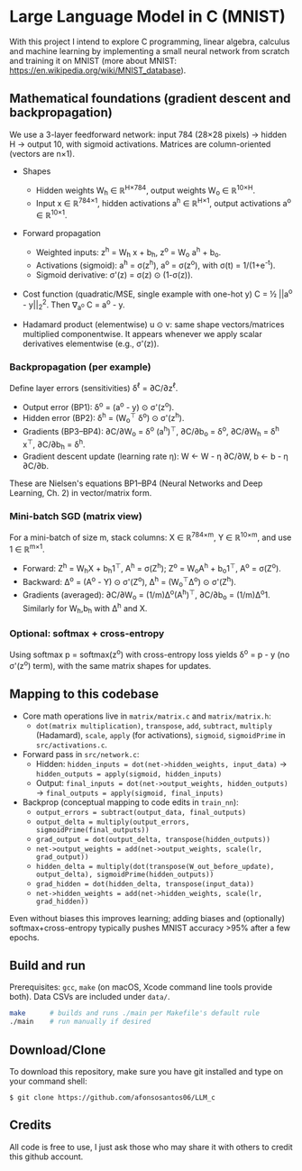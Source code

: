 # Large Language Model in C (MNIST)
With this project I intend to explore C programming, linear algebra, calculus and machine learning by implementing a small neural network from scratch and training it on MNIST (more about MNIST: https://en.wikipedia.org/wiki/MNIST_database).

## Mathematical foundations (gradient descent and backpropagation)

We use a 3-layer feedforward network: input 784 (28×28 pixels) → hidden H → output 10, with sigmoid activations. Matrices are column-oriented (vectors are n×1).

- Shapes
  - Hidden weights W<sub>h</sub> ∈ ℝ<sup>H×784</sup>, output weights W<sub>o</sub> ∈ ℝ<sup>10×H</sup>.
  - Input x ∈ ℝ<sup>784×1</sup>, hidden activations a<sup>h</sup> ∈ ℝ<sup>H×1</sup>, output activations a<sup>o</sup> ∈ ℝ<sup>10×1</sup>.

- Forward propagation
  - Weighted inputs: z<sup>h</sup> = W<sub>h</sub> x + b<sub>h</sub>, z<sup>o</sup> = W<sub>o</sub> a<sup>h</sup> + b<sub>o</sub>.
  - Activations (sigmoid): a<sup>h</sup> = σ(z<sup>h</sup>), a<sup>o</sup> = σ(z<sup>o</sup>), with σ(t) = 1/(1+e<sup>-t</sup>).
  - Sigmoid derivative: σ'(z) = σ(z) ⊙ (1-σ(z)).

- Cost function (quadratic/MSE, single example with one-hot y)
  C = ½ ||a<sup>o</sup> - y||<sub>2</sub><sup>2</sup>.
  Then ∇<sub>a<sup>o</sup></sub> C = a<sup>o</sup> - y.

- Hadamard product (elementwise) u ⊙ v: same shape vectors/matrices multiplied componentwise. It appears whenever we apply scalar derivatives elementwise (e.g., σ'(z)).

### Backpropagation (per example)

Define layer errors (sensitivities) δ<sup>ℓ</sup> = ∂C/∂z<sup>ℓ</sup>.

- Output error (BP1):
  δ<sup>o</sup> = (a<sup>o</sup> - y) ⊙ σ'(z<sup>o</sup>).
- Hidden error (BP2):
  δ<sup>h</sup> = (W<sub>o</sub><sup>⊤</sup> δ<sup>o</sup>) ⊙ σ'(z<sup>h</sup>).
- Gradients (BP3–BP4):
  ∂C/∂W<sub>o</sub> = δ<sup>o</sup> (a<sup>h</sup>)<sup>⊤</sup>, ∂C/∂b<sub>o</sub> = δ<sup>o</sup>,
  ∂C/∂W<sub>h</sub> = δ<sup>h</sup> x<sup>⊤</sup>, ∂C/∂b<sub>h</sub> = δ<sup>h</sup>.
- Gradient descent update (learning rate η):
  W ← W - η ∂C/∂W, b ← b - η ∂C/∂b.

These are Nielsen's equations BP1–BP4 (Neural Networks and Deep Learning, Ch. 2) in vector/matrix form.

### Mini-batch SGD (matrix view)

For a mini-batch of size m, stack columns: X ∈ ℝ<sup>784×m</sup>, Y ∈ ℝ<sup>10×m</sup>, and use 1 ∈ ℝ<sup>m×1</sup>.

- Forward: Z<sup>h</sup> = W<sub>h</sub>X + b<sub>h</sub>1<sup>⊤</sup>, A<sup>h</sup> = σ(Z<sup>h</sup>); Z<sup>o</sup> = W<sub>o</sub>A<sup>h</sup> + b<sub>o</sub>1<sup>⊤</sup>, A<sup>o</sup> = σ(Z<sup>o</sup>).
- Backward: Δ<sup>o</sup> = (A<sup>o</sup> - Y) ⊙ σ'(Z<sup>o</sup>), Δ<sup>h</sup> = (W<sub>o</sub><sup>⊤</sup>Δ<sup>o</sup>) ⊙ σ'(Z<sup>h</sup>).
- Gradients (averaged): ∂C/∂W<sub>o</sub> = (1/m)Δ<sup>o</sup>(A<sup>h</sup>)<sup>⊤</sup>, ∂C/∂b<sub>o</sub> = (1/m)Δ<sup>o</sup>1. Similarly for W<sub>h</sub>,b<sub>h</sub> with Δ<sup>h</sup> and X.

### Optional: softmax + cross-entropy

Using softmax p = softmax(z<sup>o</sup>) with cross-entropy loss yields δ<sup>o</sup> = p - y (no σ'(z<sup>o</sup>) term), with the same matrix shapes for updates.

## Mapping to this codebase

- Core math operations live in `matrix/matrix.c` and `matrix/matrix.h`:
  - `dot(matrix multiplication)`, `transpose`, `add`, `subtract`, `multiply` (Hadamard), `scale`, `apply` (for activations), `sigmoid`, `sigmoidPrime` in `src/activations.c`.
- Forward pass in `src/network.c`:
  - Hidden: `hidden_inputs = dot(net->hidden_weights, input_data)` → `hidden_outputs = apply(sigmoid, hidden_inputs)`
  - Output: `final_inputs = dot(net->output_weights, hidden_outputs)` → `final_outputs = apply(sigmoid, final_inputs)`
- Backprop (conceptual mapping to code edits in `train_nn`):
  - `output_errors = subtract(output_data, final_outputs)`
  - `output_delta = multiply(output_errors, sigmoidPrime(final_outputs))`
  - `grad_output = dot(output_delta, transpose(hidden_outputs))`
  - `net->output_weights = add(net->output_weights, scale(lr, grad_output))`
  - `hidden_delta = multiply(dot(transpose(W_out_before_update), output_delta), sigmoidPrime(hidden_outputs))`
  - `grad_hidden = dot(hidden_delta, transpose(input_data))`
  - `net->hidden_weights = add(net->hidden_weights, scale(lr, grad_hidden))`

Even without biases this improves learning; adding biases and (optionally) softmax+cross-entropy typically pushes MNIST accuracy >95% after a few epochs.

## Build and run

Prerequisites: `gcc`, `make` (on macOS, Xcode command line tools provide both). Data CSVs are included under `data/`.

```bash
make      # builds and runs ./main per Makefile's default rule
./main    # run manually if desired
```

## Download/Clone

To download this repository, make sure you have git installed and type on your command shell:
```shell
$ git clone https://github.com/afonsosantos06/LLM_c
```

## Credits

All code is free to use, I just ask those who may share it with others to credit this github account. 